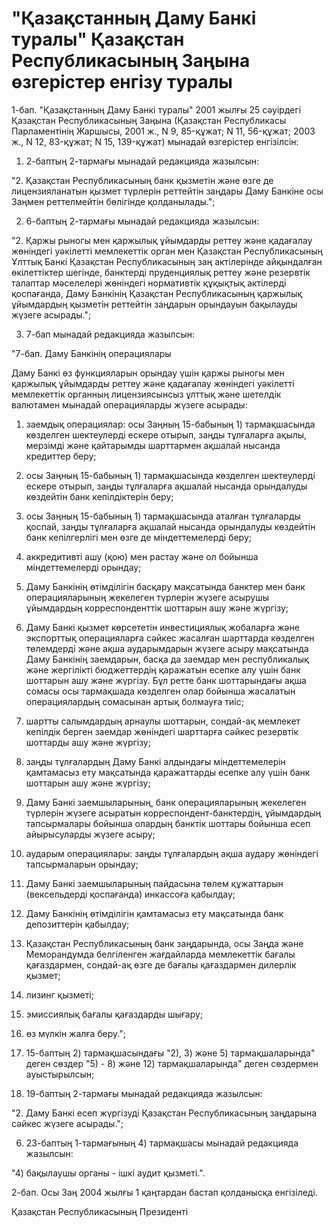# "Қазақстанның Даму Банкі туралы" Қазақстан Республикасының Заңына өзгерістер енгізу туралы

1-бап. "Қазақстанның Даму Банкі туралы" 2001 жылғы 25 сәуірдегі Қазақстан Республикасының Заңына (Қазақстан Республикасы Парламентінің Жаршысы, 2001 ж., N 9, 85-құжат; N 11, 56-құжат; 2003 ж., N 12, 83-құжат; N 15, 139-құжат) мынадай өзгерістер енгізілсін:

1) 2-баптың 2-тармағы мынадай редакцияда жазылсын:

"2. Қазақстан Республикасының банк қызметін және өзге де лицензияланатын қызмет түрлерін реттейтін заңдары Даму Банкіне осы Заңмен реттелмейтін бөлігінде қолданылады.";

2) 6-баптың 2-тармағы мынадай редакцияда жазылсын:

"2. Қаржы рыногы мен қаржылық ұйымдарды реттеу және қадағалау жөніндегі уәкілетті мемлекеттік орган мен Қазақстан Республикасының Ұлттық Банкі Қазақстан Республикасының заң актілерінде айқындалған өкілеттіктер шегінде, банктерді пруденциялық реттеу және резервтік талаптар мәселелері жөніндегі нормативтік құқықтық актілерді қоспағанда, Даму Банкінің Қазақстан Республикасының қаржылық ұйымдардың қызметін реттейтін заңдарын орындауын бақылауды жүзеге асырады.";

3) 7-бап мынадай редакцияда жазылсын:

"7-бап. Даму Банкінің операциялары

Даму Банкі өз функцияларын орындау үшін қаржы рыногы мен қаржылық ұйымдарды реттеу және қадағалау жөніндегі уәкілетті мемлекеттік органның лицензиясынсыз ұлттық және шетелдік валютамен мынадай операцияларды жүзеге асырады:

1) заемдық операциялар: осы Заңның 15-бабының 1) тармақшасында көзделген шектеулерді ескере отырып, заңды тұлғаларға ақылы, мерзімді және қайтарымды шарттармен ақшалай нысанда кредиттер беру;

2) осы Заңның 15-бабының 1) тармақшасында көзделген шектеулерді ескере отырып, заңды тұлғаларға ақшалай нысанда орындалуды көздейтін банк кепілдіктерін беру;

3) осы Заңның 15-бабының 1) тармақшасында аталған тұлғаларды қоспай, заңды тұлғаларға ақшалай нысанда орындалуды көздейтін банк кепілгерлігі мен өзге де міндеттемелерді беру;

4) аккредитивті ашу (қою) мен растау және ол бойынша міндеттемелерді орындау;

5) Даму Банкінің өтімділігін басқару мақсатында банктер мен банк операцияларының жекелеген түрлерін жүзеге асырушы ұйымдардың корреспонденттік шоттарын ашу және жүргізу;

6) Даму Банкі қызмет көрсететін инвестициялық жобаларға және экспорттық операцияларға сәйкес жасалған шарттарда көзделген төлемдерді және ақша аударымдарын жүзеге асыру мақсатында Даму Банкінің заемдарын, басқа да заемдар мен республикалық және жергілікті бюджеттердің қаражатын есепке алу үшін банк шоттарын ашу және жүргізу. Бұл ретте банк шоттарындағы ақша сомасы осы тармақшада көзделген олар бойынша жасалатын операциялардың сомасынан артық болмауға тиіс;

7) шартты салымдардың арнаулы шоттарын, сондай-ақ мемлекет кепілдік берген заемдар жөніндегі шарттарға сәйкес резервтік шоттарды ашу және жүргізу;

8) заңды тұлғалардың Даму Банкі алдындағы міндеттемелерін қамтамасыз ету мақсатында қаражаттарды есепке алу үшін банк шоттарын ашу және жүргізу;

9) Даму Банкі заемшыларының, банк операцияларының жекелеген түрлерін жүзеге асыратын корреспондент-банктердің, ұйымдардың тапсырмалары бойынша олардың банктік шоттары бойынша есеп айырысуларды жүзеге асыру;

10) аударым операциялары: заңды тұлғалардың ақша аудару жөніндегі тапсырмаларын орындау;

11) Даму Банкі заемшыларының пайдасына төлем құжаттарын (вексельдерді қоспағанда) инкассоға қабылдау;

12) Даму Банкінің өтімділігін қамтамасыз ету мақсатында банк депозиттерін қабылдау;

13) Қазақстан Республикасының банк заңдарында, осы Заңда және Меморандумда белгіленген жағдайларда мемлекеттік бағалы қағаздармен, сондай-ақ өзге де бағалы қағаздармен дилерлік қызмет;

14) лизинг қызметі;

15) эмиссиялық бағалы қағаздарды шығару;

16) өз мүлкін жалға беру.";

4) 15-баптың 2) тармақшасындағы "2), 3) және 5) тармақшаларында" деген сөздер "5) - 8) және 12) тармақшаларында" деген сөздермен ауыстырылсын;

5) 19-баптың 2-тармағы мынадай редакцияда жазылсын:

"2. Даму Банкі есеп жүргізуді Қазақстан Республикасының заңдарына сәйкес жүзеге асырады.";

6) 23-баптың 1-тармағының 4) тармақшасы мынадай редакцияда жазылсын:

"4) бақылаушы органы - ішкі аудит қызметі.".

2-бап. Осы Заң 2004 жылғы 1 қаңтардан бастап қолданысқа енгізіледі.

Қазақстан Республикасының Президенті

